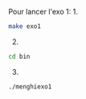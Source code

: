 Pour lancer l'exo 1: 
1.
```bash
make exo1
```
2.
```bash 
cd bin
```
3.
```bash
./menghiexo1
```
<!-- 
Pour lancer un code c seul sans modulairité: 
```bash 
make t=nom_du_fichier
``` -->
